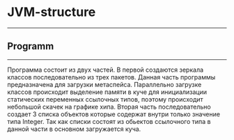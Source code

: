 # JVM-structure

___

## Programm
___
Программа состоит из двух частей. В первой создаются зеркала классов последовательно из трех пакетов. Данная часть программы предназначена для загрузки метаспейса. 
Параллельно загрузке классов происходит выделение памяти в куче для инициализации статических переменных ссылочных типов, поэтому происходит небольшой скачек на графике хипа.
Вторая часть последовательно создает 3 списка объектов которые содержат внутри только значение типа Integer. Так как списки состоят из обьектов ссылочного типа в данной части в основном загружается куча.
